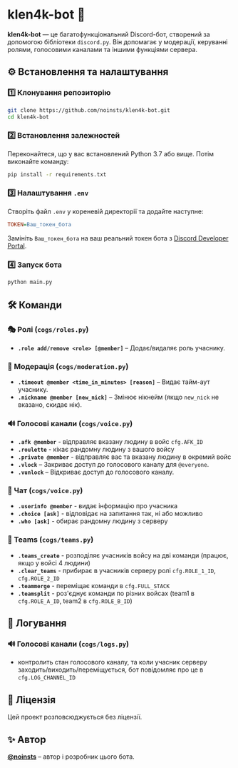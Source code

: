 # klen4k-bot 🤖

**klen4k-bot** — це багатофункціональний Discord-бот, створений за допомогою бібліотеки `discord.py`. Він допомагає у модерації, керуванні ролями, голосовими каналами та іншими функціями сервера.

## ⚙ Встановлення та налаштування

### 1️⃣ Клонування репозиторію
```bash
git clone https://github.com/noinsts/klen4k-bot.git
cd klen4k-bot
```

### 2️⃣ Встановлення залежностей
Переконайтеся, що у вас встановлений Python 3.7 або вище. Потім виконайте команду:
```bash
pip install -r requirements.txt
```

### 3️⃣ Налаштування `.env`
Створіть файл `.env` у кореневій директорії та додайте наступне:
```ini
TOKEN=Ваш_токен_бота
```
Замініть `Ваш_токен_бота` на ваш реальний токен бота з [Discord Developer Portal](https://discord.com/developers/applications).

### 4️⃣ Запуск бота
```bash
python main.py
```

## 🛠 Команди

### 🎭 Ролі (`cogs/roles.py`)
- **`.role add/remove <role> [@member]`** – Додає/видаляє роль учаснику.

### 🔨 Модерація (`cogs/moderation.py`)
- **`.timeout @member <time_in_minutes> [reason]`** – Видає тайм-аут учаснику.
- **`.nickname @member [new_nick]`** – Змінює нікнейм (якщо `new_nick` не вказано, скидає нік).

### 🔊 Голосові канали (`cogs/voice.py`)
- **`.afk @member`** - відправляє вказану людину в войс `cfg.AFK_ID`
- **`.roulette`** - кікає рандомну людину з вашого войсу
- **`.private @member`** - відправляє вас та вказану людину в окремий войс
- **`.vlock`** – Закриває доступ до голосового каналу для `@everyone`.
- **`.vunlock`** – Відкриває доступ до голосового каналу.

### 💬 Чат (`cogs/voice.py`)
- **`.userinfo @member`** - видає інформацію про учасника
- **`.choice [ask]`** - відповідає на запитання так, ні або можливо
- **`.who [ask]`** - обирає рандомну людину з серверу

### 👥 Teams (`cogs/teams.py`)
- **`.teams_create`** - розподіляє учасників войсу на дві команди (працює, якщо у войсі 4 людини)
- **`.clear_teams`** - прибирає в учасників серверу ролі `cfg.ROLE_1_ID`, `cfg.ROLE_2_ID`
- **`.teammerge`** - переміщає команди в `cfg.FULL_STACK`
- **`.teamsplit`** - роз'єднує команди по різних войсах (team1 в `cfg.ROLE_A_ID`, team2 в `cfg.ROLE_B_ID`)

## 📝 Логування

### 🔊 Голосові канали (`cogs/logs.py`)
- контролить стан голосового каналу, та коли учасник серверу заходить/виходить/переміщується, бот повідомляє про це в `cfg.LOG_CHANNEL_ID` 


## 📜 Ліцензія
Цей проект розповсюджується без ліцензії.

## ✨ Автор
**[@noinsts](https://github.com/noinsts)** – автор і розробник цього бота.
